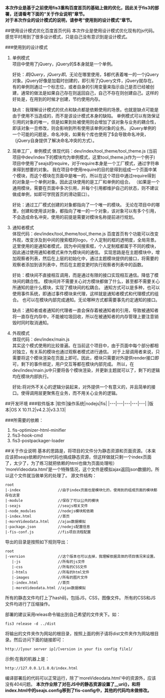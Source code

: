 **本次作业是基于之前使用fis3重构百度首页的基础上做的优化，因此关于fis3的部署，还请看考下面的“关于作业说明”章节。**  
**对于本次作业的设计模式的说明，请参考“使用到的设计模式“章节。**

##使用设计模式优化百度首页代码
本次作业是使用设计模式优化现有的js代码。
感觉平时用到了很多设计模式，只是自己没有意识到是设计模式。

###使用到的设计模式
1. 单例模式  
    项目中使用了jQuery，jQuery的$本身就是一个单例。
    
    好处：$即jQuery，jQuery即$。无论在哪里使用，$都代表着唯一的一个jQuery对象。jQuery好像是加载时创建的，即引用了jQuery文件，jQuery就存在。
    有的单例则通过一个标志位，或者自身的引用变量来指示自己是否已经被创建，通常的做法是如果自己存在则返回自己，自己不存在则创建自己。这样的好处是，在用到的时候才创建，节约使用内存。
    
    缺点：我理解设计模式的优点和缺点都是依赖使用的场景。也就是缺点可能是由于使用不当造成的，而不是该设计模式本身的缺陷。
    单例模式可以有效保证引用的对象的唯一，但是如果到处被使用则会增加了该对象与业务的耦合性，即该对象一旦修改，则会影响到所有使用该单例对象的业务。
    jQuery单例的一个可能的问题是，命名冲突，如果有个库也使用了$会导致命名冲突，（jQuery自身提供了解决命名冲突的方式）。
    
2. 简单工厂，单例模式
    体现代码：dev/index/tool_theme/tool_theme.js (当前项目中dev/index下的模块均为单例模式，这里tool_theme.js作为一个例子) 
    项目中使用了seajs的require，对于require本身是一个工厂模式，通过字符串来得到想要的对象。
    我在项目中使用require的目的是得到组成一个页面中某个模块，而这个模块在页面中是唯一的，所以在这个项目中通过require得到的对象是一个单例对象。因此这块使用的是工厂和单例的组合。
    （如果是一个通用模块，需要在页面中多次引用，并每个引用都维护自己的状态，则不建议做成单例，如即可学院首页的滑动窗口）。
    
    好处：通过工厂模式创建的对象都指向了一个唯一的模块。
    无论在项目中的哪里，创建和使用该对象，都指向了唯一的一个对象，该对象可以有多个引用，不会造成命名冲突，使用的前提是需要对模块名称提前进行规划。
    
3. 通知者模式  
    体现代码：dev/index/tool_theme/tool_theme.js
    百度首页有个功能可以改变外观，改变涉及到中间的搜索框的logo，个人定制的框的透明度，全局背景。
    这里使用的是通知者模式，因为中间搜索框，个人定制框都属于不同的模块，因此通过使用通知者模式来作为模块间的通信。
    实现思路是在主题模块中，增加观察者列表，然后在上层的初始化中，通过主题模块提供的接口，将需要的观察者添加到该列表中，然后在主题变更时执行观察者列表中的函数。
    
    好处：模块间不直接相互调用，而是通过有限的接口实现相互通信。降低了模块间的耦合性。
    模块间并不需要关心对方模块都做了什么，甚至都不需要关心所通知的是什么模块，实现了模块间的松耦合。
    通知方式可以是多种，也可以使用事件系统，即通过事件模块来代理，这样就是通知者模式和代理模式的组合。
    也可以在模块内部完成通知。无论哪种方式都需要事先约定通知的接口。
    
    缺点：通知者或者通知的代理者一直会保存着被通知者的引用，导致被通知者将一直存在内存中，不能被垃圾回收，所以在被通知者的内存管理上要注意销毁时同时取消通知。
    
4. 外观模式  
    体现代码：dev/index/main.js  
    其实这个模式使用的比较普遍。在当前这个项目中，由于页面中每个部分都相对独立，有关系的模块也通过观察者模式进行通信。
    对于上层调用者来说，只需要将这个模块渲染在页面上即可。因此，模块只需要对外提供render接口即可，剩下的事件绑定，用户交互等都在模块内部完成。
    所以，在dev/index/main.js中只要将各个模块渲染，并更新主题就可以了，剩下的逻辑均在模块内部执行。
    
    好处:将对外不关心的逻辑分装起来，对外提供一个有意义的，并且简单的接口。使得调用层更聚焦在业务，而不用关心业务的逻辑。 
    
##开发环境
###软件版本
|软件|操作系统|nodejs|fis|
|---|---|---|---|---|
|版本|OS X 10.11.2|v4.2.3|v3.3.13|

###所需要的依赖：
1. fis-optimizer-html-minifier
2. fis3-hook-cmd
3. fis3-postpackager-loader

##关于作业说明
基本的思路是，将项目的文件分为静态资源和页面资源。（本来应该把seajs依赖的html代码也搞成静态资源，但这样做就只剩一个index页面了，太少了，为了练习就把依赖的html也做为页面处理啦）
‘moreVideodata.html’是一个特殊情况，这个文件是模拟ajax返回json数据的。所以这个文件就当做单另的处理了。
源文件结构：
```
root
|-index                 //由于index页面也是模块化的，使用到的组成页面的模块都存在这里
|-module                //保存了可以公共的模块
|-seajs                 //seajs相关文件
|-node_modules          //nodejs模块和依赖
|-index.html            //首页
|-moreVideodata.html    //ajax数据模拟
|-package.json          //nodejs配置信息
|-fis-conf.js           //fis项目流程配置
```
导出的目录是按照如下规则导出：
```
root
|-version               //这个版本也可以去掉，我理解依据具体的项目情况来设置。
   |-js                 //所有的js文件
   |-css                //所有的CSS文件
   |-htmls              //所有的html文件
   |-images             //所有的图片文件
   |-index.html         //首页
   |-moreVideodata.html //ajax数据模拟
```
所有的静态文件均打上了hash码，包括JS，CSS，图像文件。
所有的CSS和JS文件均进行了压缩操作。

部署的建议采用releas命令输出到自己希望的文件夹下。如：
```
fis3 release -d ../dist
```  
将输出的文件夹作为网站的根目录，按照上面的例子请将dist文件夹作为网站根目录。然后访问下面的链接即可：
```
http://[your server ip]/[version in your fis config file]/
```
示例:在我的机器上是：
```
http://127.0.0.1/1.0.0/index.html
```
编译部署后的代码可以正常运行，除了'moreVideodata.html'中的资源外，应该没有404问题。
**本次作业除了对在JS中的静态资源设置了__uri()，和将index.html中的seajs.config移到了fis-config中，其他的代码均未做修改。**
